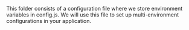 This folder consists of a configuration file where we store environment
variables in config.js. We will use this file to set up multi-environment
configurations in your application.
